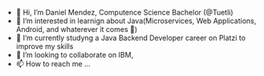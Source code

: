 - 👋 Hi, I’m Daniel Mendez, Computence Science Bachelor (@Tuetli)
- 👀 I’m interested in learnign about Java(Microservices, Web Applications, Android, and whaterever it comes 👀)
- 🌱 I’m currently studyng a Java Backend Developer career on Platzi to improve my skills
- 💞️ I’m looking to collaborate on IBM, 
- 📫 How to reach me ...

<!---
Tuetli/Tuetli is a ✨ special ✨ repository because its `README.md` (this file) appears on your GitHub profile.
You can click the Preview link to take a look at your changes.
--->
